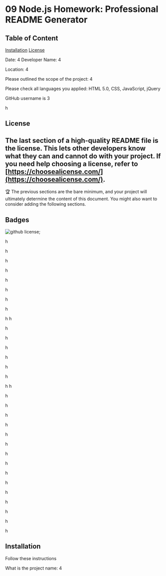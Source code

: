 
# 09 Node.js Homework: Professional README Generator

## Table of Content

[Installation](#installation)
[License](#license)


Date: 4
Developer Name: 4

Location: 4

Please outlined the scope of the project: 4

Please check all languages you applied:  HTML 5.0, CSS, JavaScript, jQuery

GitHub username is 3

h

## License
The last section of a high-quality README file is the license. This lets other developers know what they can and cannot do with your project. If you need help choosing a license, refer to [https://choosealicense.com/](https://choosealicense.com/).
---
🏆 The previous sections are the bare minimum, and your project will ultimately determine the content of this document. You might also want to consider adding the following sections.
## Badges

![github license](https://img.shields.io/badge/license-MIT-blue.svg);


h

h

h

h

h

h

h

h

h
h

h

h

h

h

h

h

h
h

h

h

h

h

h

h

h

h

h

h

h

h

h

h

h



## Installation

Follow these instructions 

What is the project name: 4



